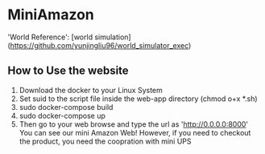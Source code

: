 # MiniAmazon
'World Reference': [world simulation] (https://github.com/yunjingliu96/world_simulator_exec)
## How to Use the website
1. Download the docker to your Linux System
2. Set suid to the script file inside the web-app directory (chmod o+x *.sh)
3. sudo docker-compose build
4. sudo docker-compose up
5. Then go to your web browse and type the url as 'http://0.0.0.0:8000'
You can see our mini Amazon Web!
However, if you need to checkout the product, you need the coopration with mini UPS
